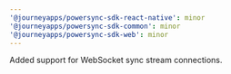 ```yaml
---
'@journeyapps/powersync-sdk-react-native': minor
'@journeyapps/powersync-sdk-common': minor
'@journeyapps/powersync-sdk-web': minor
---
```


Added support for WebSocket sync stream connections.
